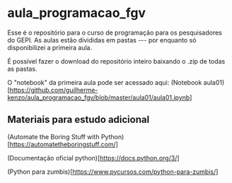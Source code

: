 # aula_programacao_fgv

Esse é o repositório para o curso de programação para os pesquisadores do GEPI. As aulas estão divididas em pastas --- por enquanto só disponibilizei a primeira aula.

É possível fazer o download do repositório inteiro baixando o .zip de todas as pastas.

O "notebook" da primeira aula pode ser acessado aqui: (Notebook aula01)[https://github.com/guilherme-kenzo/aula_programacao_fgv/blob/master/aula01/aula01.ipynb]

## Materiais para estudo adicional

(Automate the Boring Stuff with Python)[https://automatetheboringstuff.com/]

(Documentação oficial python)[https://docs.python.org/3/]

(Python para zumbis)[https://www.pycursos.com/python-para-zumbis/]




